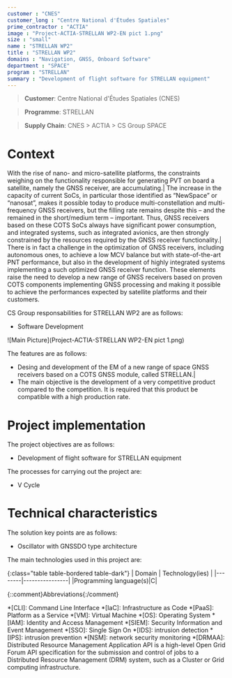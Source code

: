 ```yaml
---
customer : "CNES"
customer_long : "Centre National d'Études Spatiales"
prime_contractor : "ACTIA"
image : "Project-ACTIA-STRELLAN WP2-EN pict 1.png"
size : "small"
name : "STRELLAN WP2"
title : "STRELLAN WP2"
domains : "Navigation, GNSS, Onboard Software"
department : "SPACE"
program : "STRELLAN"
summary : "Development of flight software for STRELLAN equipment"
---
```


> __Customer__\: Centre National d'Études Spatiales (CNES)

> __Programme__\: STRELLAN

> __Supply Chain__\: CNES > ACTIA >  CS Group SPACE


# Context

With the rise of nano- and micro-satellite platforms, the constraints weighing on the functionality responsible for generating PVT on board a satellite, namely the GNSS receiver, are accumulating.| The increase in the capacity of current SoCs, in particular those identified as “NewSpace” or “nanosat”, makes it possible today to produce multi-constellation and multi-frequency GNSS receivers, but the filling rate remains despite this – and the remained in the short/medium term – important. Thus, GNSS receivers based on these COTS SoCs always have significant power consumption, and integrated systems, such as integrated avionics, are then strongly constrained by the resources required by the GNSS receiver functionality.| There is in fact a challenge in the optimization of GNSS receivers, including autonomous ones, to achieve a low MCV balance but with state-of-the-art PNT performance, but also in the development of highly integrated systems implementing a such optimized GNSS receiver function. These elements raise the need to develop a new range of GNSS receivers based on proven COTS components implementing GNSS processing and making it possible to achieve the performances expected by satellite platforms and their customers.

CS Group responsabilities for STRELLAN WP2 are as follows:
* Software Development

![Main Picture](Project-ACTIA-STRELLAN WP2-EN pict 1.png)

The features are as follows:
* Desing and development of the EM of a new range of space GNSS receivers based on a COTS GNSS module, called STRELLAN.|
* The main objective is the development of a very competitive product compared to the competition. It is required that this product be compatible with a high production rate.

# Project implementation

The project objectives are as follows:
* Development of flight software for STRELLAN equipment

The processes for carrying out the project are:
* V Cycle

# Technical characteristics

The solution key points are as follows:
* Oscillator with GNSSDO type architecture



The main technologies used in this project are:

{:class="table table-bordered table-dark"}
| Domain | Technology(ies) |
|--------|----------------|
|Programming language(s)|C|



{::comment}Abbreviations{:/comment}

*[CLI]: Command Line Interface
*[IaC]: Infrastructure as Code
*[PaaS]: Platform as a Service
*[VM]: Virtual Machine
*[OS]: Operating System
*[IAM]: Identity and Access Management
*[SIEM]: Security Information and Event Management
*[SSO]: Single Sign On
*[IDS]: intrusion detection
*[IPS]: intrusion prevention
*[NSM]: network security monitoring
*[DRMAA]: Distributed Resource Management Application API is a high-level Open Grid Forum API specification for the submission and control of jobs to a Distributed Resource Management (DRM) system, such as a Cluster or Grid computing infrastructure.
